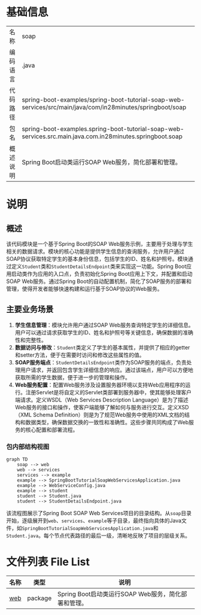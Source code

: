 # 基础信息

|      |      |
|------|------|
| 名称 | soap |
| 编码语言 | .java |
| 代码路径 | spring-boot-examples/spring-boot-tutorial-soap-web-services/src/main/java/com/in28minutes/springboot/soap |
| 包名 | spring-boot-examples.spring-boot-tutorial-soap-web-services.src.main.java.com.in28minutes.springboot.soap |
| 概述说明 | Spring Boot启动类运行SOAP Web服务，简化部署和管理。 |

# 说明

## 概述
该代码模块是一个基于Spring Boot的SOAP Web服务示例，主要用于处理与学生相关的数据请求。模块的核心功能是提供学生信息的查询服务，允许用户通过SOAP协议获取特定学生的基本身份信息，包括学生的ID、姓名和护照号。模块通过定义`Student`类和`StudentDetailsEndpoint`类来实现这一功能。Spring Boot应用启动类作为应用的入口点，负责初始化Spring Boot应用上下文，并配置和启动SOAP Web服务。通过Spring Boot的自动配置机制，简化了SOAP服务的部署和管理，使得开发者能够快速构建和运行基于SOAP协议的Web服务。

## 主要业务场景
1. **学生信息管理**：模块允许用户通过SOAP Web服务查询特定学生的详细信息。用户可以通过请求获取学生的ID、姓名和护照号等关键信息，确保数据的准确性和完整性。
2. **数据访问与修改**：`Student`类定义了学生的基本属性，并提供了相应的getter和setter方法，便于在需要时访问和修改这些属性的值。
3. **SOAP服务端点**：`StudentDetailsEndpoint`类作为SOAP服务的端点，负责处理用户请求，并返回包含学生详细信息的响应。通过该端点，用户可以方便地获取所需的学生数据，便于进一步的管理和操作。
4. **Web服务配置**：配置Web服务涉及设置服务器环境以支持Web应用程序的运行。注册Servlet是将自定义的Servlet类部署到服务器中，使其能够处理客户端请求。定义WSDL（Web Services Description Language）是为了描述Web服务的接口和操作，使客户端能够了解如何与服务进行交互。定义XSD（XML Schema Definition）则是为了规范Web服务中使用的XML文档的结构和数据类型，确保数据交换的一致性和准确性。这些步骤共同构成了Web服务的核心配置和部署流程。


### 包内部结构视图

```mermaid
graph TD
    soap --> web
    web --> services
    services --> example
    example --> SpringBootTutorialSoapWebServicesApplication.java
    example --> WebServiceConfig.java
    example --> student
    student --> Student.java
    student --> StudentDetailsEndpoint.java
```

该流程图展示了Spring Boot SOAP Web Services项目的目录结构。从`soap`目录开始，逐级展开到`web`、`services`、`example`等子目录，最终指向具体的Java文件，如`SpringBootTutorialSoapWebServicesApplication.java`和`Student.java`。每个节点代表路径的最后一级，清晰地反映了项目的层级关系。

# 文件列表 File List

| 名称   | 类型  | 说明 |
|-------|------|-------------|
| [web](web/_module.md) | package | Spring Boot启动类运行SOAP Web服务，简化部署和管理。 |


